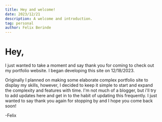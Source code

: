 ```yaml
---
title: Hey and welcome!
date: 2023/12/21
description: A welcome and introduction.
tag: personal
author: Felix Berinde
---
```


# Hey,

I just wanted to take a moment and say thank you for coming to check out my portfolio website. I began developing this site on 12/18/2023.

Originally I planned on making some elaborate complex portfolio site to display my skills, however, I decided to keep it simple to start and expand the complexity and features with time. I'm not much of a blogger, but i'll try to add updates here and get in to the habit of updating this frequently. I just wanted to say thank you again for stopping by and I hope you come back soon!

-Felix